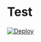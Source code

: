 # Test


[![Deploy](https://www.herokucdn.com/deploy/button.svg)](https://heroku.com/deploy?template=https://github.com/MRnimaofc2/Test)

	
